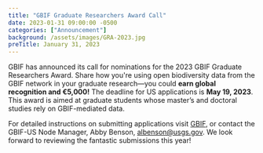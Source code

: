 ```yaml
---
title: "GBIF Graduate Researchers Award Call" 
date: 2023-01-31 09:00:00 -0500 
categories: ["Announcement"] 
background: /assets/images/GRA-2023.jpg
preTitle: January 31, 2023
---
```


GBIF has announced its call for nominations for the 2023 GBIF Graduate Researchers Award. Share how you're using open biodiversity data from the GBIF network in your graduate research—you could **earn global recognition and €5,000!**
The deadline for US applications is **May 19, 2023**. This award is aimed at graduate students whose master’s and doctoral studies rely on GBIF-mediated data. 

For detailed instructions on submitting applications visit [GBIF](https://www.gbif.org/news/6gyLOum00YsYc4OtVGK33Y/call-for-nominations-to-the-2023-gbif-graduate-researchers-award), or contact the GBIF-US Node Manager, Abby Benson, albenson@usgs.gov. We look forward to reviewing the fantastic submissions this year!